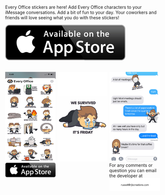 

Every Office stickers are here! 
Add Every Office characters to your iMessage conversations. Add a bit of fun to your day. Your coworkers and friends will love seeing what you do with these stickers!
 <div style="display:flex">
     <div style="flex:1;padding-right:5px;">
          <img src="./appStore.png"><br/><br/><br/>
     </div>
 </div>
 
<div style="display:flex">
     <div style="flex:1;padding-right:5px;">
          <img src="./IMG_1902_PROD.png">
     </div>
     <div style="flex:1;padding-right:5px;">
          <img src="./IMG_1904_PROD.png">
     </div>
     <div style="flex:1;padding-right:5px;">
          <img src="./IMG_1903_PROD.png">
     </div>
</div>


<div style="display:flex">
     <div style="flex:1;padding-right:5px;">
          <img src="./appStore.png"><br/><br/><br/>
     </div>
     <div style="flex:1;padding-right:5px;">
        <br/>
     </div>
     <div style="flex:1;padding-right:5px;">
             For any comments or question you can email the developer at
                        <img src="./email.png">
     </div>
</div>



 
 